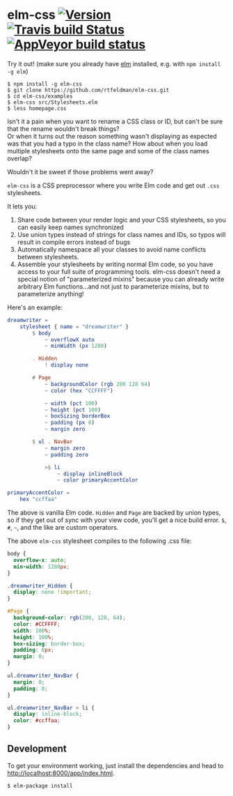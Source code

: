 # elm-css [![Version](https://img.shields.io/npm/v/elm-css.svg)](https://www.npmjs.com/package/elm-css) [![Travis build Status](https://travis-ci.org/rtfeldman/elm-css.svg?branch=master)](http://travis-ci.org/rtfeldman/elm-css) [![AppVeyor build status](https://ci.appveyor.com/api/projects/status/0j7x0mpggmtu6mms/branch/master?svg=true)](https://ci.appveyor.com/project/rtfeldman/elm-css/branch/master)

Try it out! (make sure you already have [elm](http://elm-lang.org) installed, e.g. with `npm install -g elm`)

```
$ npm install -g elm-css
$ git clone https://github.com/rtfeldman/elm-css.git
$ cd elm-css/examples
$ elm-css src/Stylesheets.elm
$ less homepage.css
```

Isn't it a pain when you want to rename a CSS class or ID, but can't be sure that the rename wouldn't break things?  
Or when it turns out the reason something wasn't displaying as expected was that you had a typo in the class name?
How about when you load multiple stylesheets onto the same page and some of the
class names overlap?

Wouldn't it be sweet if those problems went away?

`elm-css` is a CSS preprocessor where you write Elm code and get out `.css` stylesheets.

It lets you:

1. Share code between your render logic and your CSS stylesheets, so you can easily keep names synchronized
2. Use union types instead of strings for class names and IDs, so typos will result in compile errors instead of bugs
3. Automatically namespace all your classes to avoid name conflicts between stylesheets.
4. Assemble your stylesheets by writing normal Elm code, so you have access to your full suite of programming tools. elm-css doesn't need a special notion of "parameterized mixins" because you can already write arbitrary Elm functions...and not just to parameterize mixins, but to parameterize anything!

Here's an example:

```elm
dreamwriter =
    stylesheet { name = "dreamwriter" }
        $ body
            ~ overflowX auto
            ~ minWidth (px 1280)

        . Hidden
            ! display none

        # Page
            ~ backgroundColor (rgb 200 128 64)
            ~ color (hex "CCFFFF")

            ~ width (pct 100)
            ~ height (pct 100)
            ~ boxSizing borderBox
            ~ padding (px 8)
            ~ margin zero

        $ ul . NavBar
            ~ margin zero
            ~ padding zero

            >$ li
                ~ display inlineBlock
                ~ color primaryAccentColor

primaryAccentColor =
    hex "ccffaa"
```

The above is vanilla Elm code. `Hidden` and `Page` are backed by union types, so
if they get out of sync with your view code, you'll get a nice build error.
`$`, `#`, `~`, and the like are custom operators.

The above `elm-css` stylesheet compiles to the following .css file:

```css
body {
  overflow-x: auto;
  min-width: 1280px;
}

.dreamwriter_Hidden {
  display: none !important;
}

#Page {
  background-color: rgb(200, 128, 64);
  color: #CCFFFF;
  width: 100%;
  height: 100%;
  box-sizing: border-box;
  padding: 8px;
  margin: 0;
}

ul.dreamwriter_NavBar {
  margin: 0;
  padding: 0;
}

ul.dreamwriter_NavBar > li {
  display: inline-block;
  color: #ccffaa;
}
```

## Development

To get your environment working, just install the dependencies and head to [http://localhost:8000/app/index.html](http://localhost:8000/app/index.html).

```console
$ elm-package install
```

